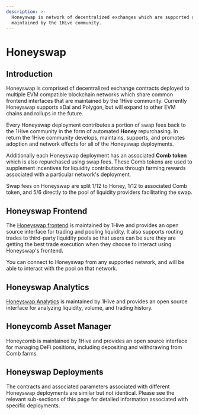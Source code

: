 ```yaml
---
description: >-
  Honeyswap is network of decentralized exchanges which are supported and
  maintained by the 1Hive community.
---
```


# Honeyswap

## Introduction

Honeyswap is comprised of decentralized exchange contracts deployed to multiple EVM compatible blockchain networks which share common frontend interfaces that are maintained by the 1Hive community. Currently Honeyswap supports xDai and Polygon, but will expand to other EVM chains and rollups in the future. 

Every Honeyswap deployment contributes a portion of swap fees back to the 1Hive community in the form of automated **Honey** repurchasing. In return the 1Hive community develops, maintains, supports, and promotes adoption and network effects for all of the Honeyswap deployments. 

Additionally each Honeyswap deployment has an associated **Comb** **token** which is also repurchased using swap fees. These Comb tokens are used to supplement incentives for liquidity contributions through farming rewards associated with a particular network's deployment. 

Swap fees on Honeyswap are split 1/12 to Honey, 1/12 to associated Comb token, and 5/6 directly to the pool of liquidity providers facilitating the swap. 

## Honeyswap Frontend

The [Honeyswap frontend](https://app.honeyswap.org) is maintained by 1Hive and provides an open source interface for trading and pooling liquidity. It also supports routing trades to third-party liquidity pools so that users can be sure they are getting the best trade execution when they choose to interact using Honeyswap's frontend. 

You can connect to Honeyswap from any supported network, and will be able to interact with the pool on that network. 

## Honeyswap Analytics 

[Honeyswap Analytics](https://info.honeyswap.org) is maintained by 1Hive and provides an open source interface for analyzing liquidity, volume, and trading history. 

## Honeycomb Asset Manager

Honeycomb is maintained by 1Hive and provides an open source interface for managing DeFi positions, including depositing and withdrawing from Comb farms. 

## Honeyswap Deployments

The contracts and associated parameters associated with different Honeyswap deployments are similar but not identical. Please see the relevant sub-sections of this page for detailed information associated with specific deployments. 


